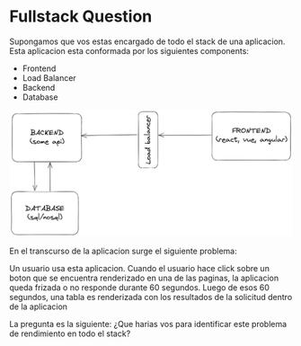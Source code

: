# Fullstack Question

Supongamos que vos estas encargado de todo el stack de una aplicacion. Esta aplicacion esta conformada por los siguientes components:

- Frontend
- Load Balancer
- Backend
- Database

![stack](./stack.png)

En el transcurso de la aplicacion surge el siguiente problema:

Un usuario usa esta aplicacion. Cuando el usuario hace click sobre un boton que se encuentra renderizado en una de las paginas, la aplicacion queda frizada o no responde durante 60 segundos. Luego de esos 60 segundos, una tabla es renderizada con los resultados de la solicitud dentro de la aplicacion

La pregunta es la siguiente: ¿Que harias vos para identificar este problema de rendimiento en todo el stack?
